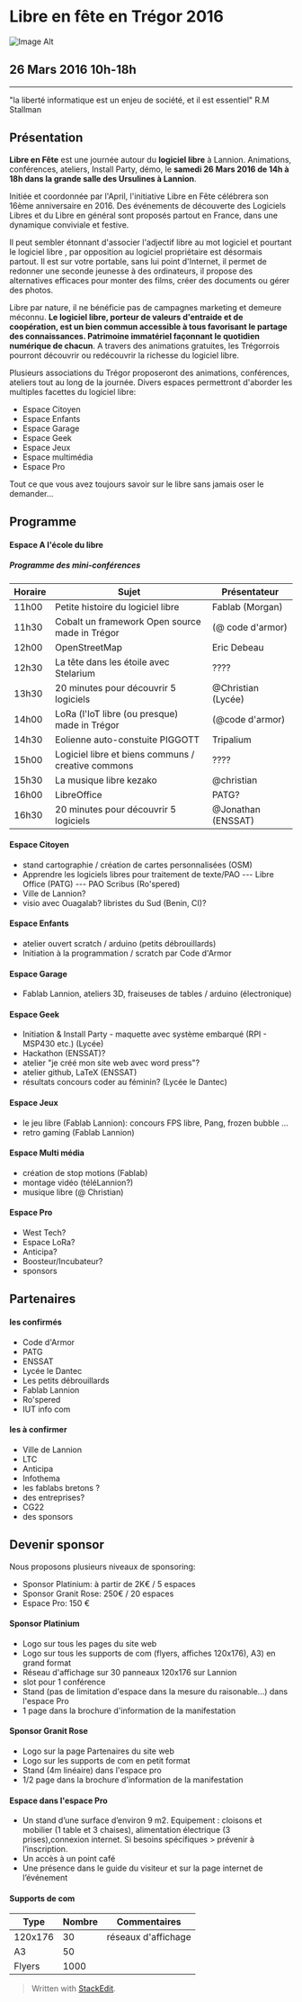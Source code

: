 Libre en fête en Trégor 2016
========================
![Image Alt](https://github.com/fablab-lannion/libre-en-fete-tregor/blob/master/www/img/LeFeT_no_bg_small.png)

26 Mars 2016 10h-18h
-------------------------------

----------

"la liberté informatique est un enjeu de société, et il est essentiel" R.M Stallman


Présentation
------------------
**Libre en Fête** est une journée autour du **logiciel libre** à Lannion. Animations, conférences, ateliers, Install Party, démo, le **samedi 26 Mars 2016 de 14h à 18h dans la grande salle des Ursulines à Lannion**.

 Initiée et coordonnée par l'April, l'initiative Libre en Fête célébrera son 16ème anniversaire en 2016. Des événements de découverte des Logiciels Libres et du Libre en général sont proposés partout en France, dans une dynamique conviviale et festive.

Il peut sembler étonnant d'associer l'adjectif libre au mot logiciel et pourtant le logiciel libre , par opposition au logiciel propriétaire est désormais partout. Il est sur votre portable, sans lui point d'Internet, il permet de redonner une seconde jeunesse à des ordinateurs, il propose des alternatives efficaces pour monter des films, créer des documents ou gérer des photos.

Libre par nature, il ne bénéficie pas de campagnes marketing et demeure méconnu. **Le logiciel libre, porteur de valeurs d'entraide et de coopération, est un bien commun accessible à tous favorisant le partage des connaissances. Patrimoine immatériel façonnant le quotidien numérique de chacun**. A travers des animations gratuites, les Trégorrois pourront découvrir ou redécouvrir la richesse du logiciel libre.

 Plusieurs associations du Trégor proposeront des animations, conférences, ateliers tout au long de la journée.
 Divers espaces permettront d'aborder les multiples facettes du logiciel libre:
 
 - Espace Citoyen
 - Espace Enfants
 - Espace Garage
 - Espace Geek
 - Espace Jeux
 - Espace multimédia
 - Espace Pro

Tout ce que vous avez toujours savoir sur le libre sans jamais oser le demander...


Programme
----------------
#### Espace A l'école du libre

##### Programme des mini-conférences

| Horaire | Sujet | Présentateur |
| --------|-------|--------------|
| 11h00 | Petite histoire du logiciel libre | Fablab (Morgan) |
| 11h30 | Cobalt un framework Open source made in Trégor | (@ code d'armor) |
| 12h00 | OpenStreetMap | Eric Debeau |
| 12h30 | La tête dans les étoile avec Stelarium | ???? | 
| 13h30 | 20 minutes pour découvrir 5 logiciels | @Christian (Lycée) |
| 14h00 | LoRa (l'IoT libre (ou presque) made in Trégor | (@code d'armor) |
| 14h30 | Eolienne auto-constuite PIGGOTT | Tripalium |
| 15h00 | Logiciel libre et biens communs / creative commons | ???? |
| 15h30 | La musique libre kezako | @christian |
| 16h00 | LibreOffice | PATG? |
| 16h30 | 20 minutes pour découvrir 5 logiciels | @Jonathan (ENSSAT) |


#### Espace Citoyen
- stand cartographie / création de cartes personnalisées (OSM)
- Apprendre les logiciels libres pour traitement de texte/PAO
--- Libre Office  (PATG)
--- PAO Scribus (Ro'spered)
- Ville de Lannion?
- visio avec Ouagalab? libristes du Sud (Benin, CI)?

#### Espace Enfants
- atelier ouvert scratch / arduino (petits débrouillards)
- Initiation à la programmation / scratch par Code d'Armor

#### Espace Garage
- Fablab Lannion, ateliers 3D, fraiseuses de tables / arduino (électronique)

#### Espace Geek
- Initiation & Install Party - maquette avec système embarqué (RPI - MSP430 etc.) (Lycée)
- Hackathon (ENSSAT)?
-  atelier "je créé mon site web avec word press"?
- atelier github, LaTeX (ENSSAT)
- résultats concours coder au féminin? (Lycée le Dantec)

#### Espace Jeux
- le jeu libre (Fablab Lannion): concours FPS libre, Pang, frozen bubble ...
- retro gaming (Fablab Lannion)

#### Espace Multi média
- création de stop motions (Fablab)
- montage vidéo (téléLannion?)
- musique libre (@ Christian)

#### Espace Pro
- West Tech?
- Espace LoRa?
- Anticipa? 
- Boosteur/Incubateur?
- sponsors


Partenaires
----------------
#### les confirmés
- Code d'Armor
- PATG
- ENSSAT
- Lycée le Dantec
- Les petits débrouillards 
- Fablab Lannion
-  Ro'spered
- IUT info com

#### les à confirmer
- Ville de Lannion
- LTC
- Anticipa
- Infothema
- les fablabs bretons ?
- des entreprises?
- CG22
- des sponsors

Devenir sponsor 
---------------------
Nous proposons plusieurs niveaux de sponsoring:

- Sponsor Platinium: à partir de 2K€ /  5 espaces 
- Sponsor Granit Rose: 250€ / 20 espaces
- Espace Pro: 150 €

#### Sponsor Platinium
- Logo sur tous les pages du site web
- Logo sur tous les supports de com (flyers, affiches 120x176), A3) en grand format
- Réseau d'affichage sur 30 panneaux 120x176 sur Lannion 
- slot pour 1 conférence
- Stand (pas de limitation d'espace dans la mesure du raisonable...) dans l'espace Pro
- 1 page dans la brochure d'information de la manifestation

#### Sponsor Granit Rose
- Logo sur la page Partenaires du site web
- Logo sur les supports de com en petit format
- Stand (4m linéaire) dans l'espace pro
- 1/2 page dans la brochure d'information de la manifestation

#### Espace dans l'espace Pro
- Un stand d’une surface d’environ 9 m2. Equipement : cloisons et mobilier (1 table et 3 chaises), alimentation électrique (3 prises),connexion internet. Si besoins spécifiques > prévenir à l’inscription.
- Un accès à un point café
- Une présence dans le guide du visiteur et sur la page internet de l’événement

#### Supports de com

| Type | Nombre | Commentaires |
| -----|--------|--------------|
| 120x176 | 30 | réseaux d'affichage |
| A3 | 50 | |
| Flyers | 1000  | |


> Written with [StackEdit](https://stackedit.io/).
